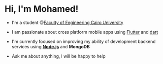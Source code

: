 # Hi, I'm **Mohamed!**

 * I'm a student @[Faculty of Engineering Cairo University](http://eng.cu.edu.eg/ar/)

 * I am passionate about cross platform mobile apps using [Flutter](https://flutter.dev/?gclsrc=aw.ds&&gclid=Cj0KCQjwo-aCBhC-ARIsAAkNQiuwdY-ozZsuZfE-BGTy5OuUT4zTgoWEmcRhwouBdQ6hpL_9bREiy9gaAsRlEALw_wcB) and [dart](https://dart.dev/)

 * I'm currently focused on improving my ability of development backend services using [**Node.js**](https://nodejs.org/en/) and **MongoDB**

 * Ask me about anything, I will be happy to help
